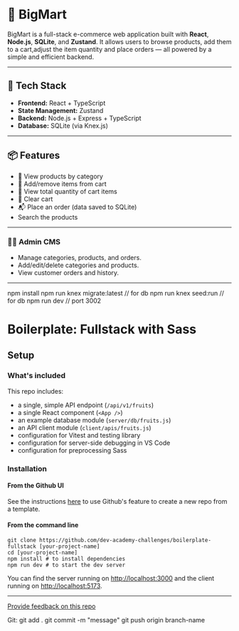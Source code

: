 # 🛒 BigMart

BigMart is a full-stack e-commerce web application built with **React**, **Node.js**, **SQLite**, and **Zustand**. It allows users to browse products, add them to a cart,adjust the item quantity and place orders — all powered by a simple and efficient backend.

---

## 🚀 Tech Stack

- **Frontend:** React + TypeScript
- **State Management:** Zustand
- **Backend:** Node.js + Express + TypeScript
- **Database:** SQLite (via Knex.js)

---

## 📦 Features

- 🧾 View products by category  
- 🛒 Add/remove items from cart  
- 🔢 View total quantity of cart items  
- 🧼 Clear cart  
- 📬 Place an order (data saved to SQLite)
- Search the products

---


### 🧑‍💻 Admin CMS
- Manage categories, products, and orders.
- Add/edit/delete categories and products.
- View customer orders and history.
-----------

npm install
npm run knex migrate:latest  // for db
npm run knex seed:run        // for db
npm run dev                 // port 3002

# Boilerplate: Fullstack with Sass

## Setup

### What's included

This repo includes:

* a single, simple API endpoint (`/api/v1/fruits`)
* a single React component (`<App />`)
* an example database module (`server/db/fruits.js`)
* an API client module (`client/apis/fruits.js`)
* configuration for Vitest and testing library
* configuration for server-side debugging in VS Code
* configuration for preprocessing Sass

### Installation

#### **From the Github UI**

See the instructions [here](https://docs.github.com/en/free-pro-team@latest/github/creating-cloning-and-archiving-repositories/creating-a-repository-from-a-template) to use Github's feature to create a new repo from a template.

#### **From the command line**

```
git clone https://github.com/dev-academy-challenges/boilerplate-fullstack [your-project-name]
cd [your-project-name]
npm install # to install dependencies
npm run dev # to start the dev server
```

You can find the server running on [http://localhost:3000](http://localhost:3000) and the client running on [http://localhost:5173](http://localhost:5173).

---
[Provide feedback on this repo](https://docs.google.com/forms/d/e/1FAIpQLSfw4FGdWkLwMLlUaNQ8FtP2CTJdGDUv6Xoxrh19zIrJSkvT4Q/viewform?usp=pp_url&entry.1958421517=boilerplate-fullstack)

Git:
git add .
git commit -m "message"
git push origin branch-name
